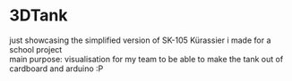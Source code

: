 # 3DTank
just showcasing the simplified version of SK-105 Kürassier i made for a school project  
main purpose: visualisation for my team to be able to make the tank out of cardboard and arduino :P
